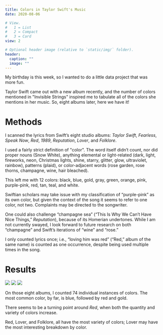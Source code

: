```yaml
---
title: Colors in Taylor Swift's Music 
date: 2020-08-06

# View.
#   1 = List
#   2 = Compact
#   3 = Card
view: 2

# Optional header image (relative to `static/img/` folder).
header:
  caption: ""
  image: ""
---
```


My birthday is this week, so I wanted to do a little data project that was more fun. 

Taylor Swift came out with a new album recently, and the number of colors mentioned in "Invisible Strings" inspired me to tabulate all of the colors she mentions in her music. So, eight albums later, here we have it! 

# Methods

I scanned the lyrics from Swift’s eight studio albums: _Taylor Swift_, _Fearless_, _Speak Now_, _Red_, _1989_, _Reputation_, _Lover_, and _Folklore_. 

I used a fairly strict definition of "color". The word itself didn’t count, nor did proper nouns (Snow White), anything elemental or light-related (dark, light, fireworks, neon, Christmas lights, shine, starry, glitter, glow, ultraviolet, rainbow), patterns (plaid), or color-adjacent words (rose garden, rose thorns, champagne, wine, hair bleached).

This left me with 12 colors: black, blue, gold, gray, green, orange, pink, purple-pink, red, tan, teal, and white. 

Swiftian scholars may take issue with my classification of “purple-pink” as its own color, but given the context of the song it seems to refer to one color, not two. Complaints may be directed to the songwriter.

One could also challenge “champagne sea” (“This Is Why We Can’t Have Nice Things,” _Reputation_), because of its Homerian undertones. While I am not currently swayed, I look forward to future research on both “champagne” and Swift’s iterations of “wine” and “rose.” 

I only counted lyrics once; i.e., “loving him was red” (“Red,” album of the same name) is counted as one occurrence, despite being used multiple times in the song. 

# Results

![](/uploads/swift/taylorall2.png)
![](/uploads/swift/taylorclusteredbarchart.png)
![](/uploads/swift/taylorpiechart.png)

On those eight albums, I counted 74 individual instances of colors. The most common color, by far, is blue, followed by red and gold. 

There seems to be a turning point around _Red_, when both the quantity and variety of colors increase. 

Red, Lover, and Folklore, all have the most variety of colors; Lover may have the most interesting breakdown by color. 


